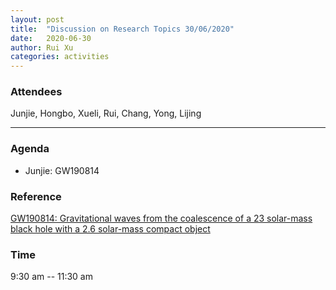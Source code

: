 ```yaml
---
layout: post
title:  "Discussion on Research Topics 30/06/2020"
date:   2020-06-30
author: Rui Xu
categories: activities
---
```



### Attendees

Junjie, Hongbo, Xueli, Rui, Chang, Yong, Lijing

---


### Agenda

- Junjie: GW190814 


### Reference

[GW190814: Gravitational waves from the coalescence of a 23 solar-mass black hole with a 2.6 solar-mass compact object](https://arxiv.org/abs/2006.12611)


### Time

9:30 am -- 11:30 am
